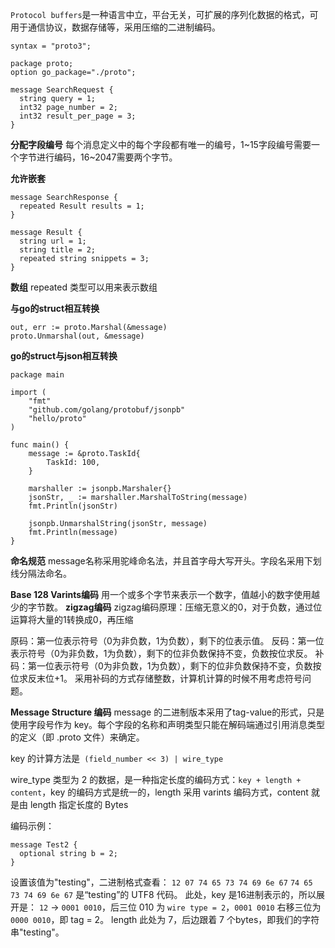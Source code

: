 

`Protocol buffers`是一种语言中立，平台无关，可扩展的序列化数据的格式，可用于通信协议，数据存储等，采用压缩的二进制编码。

```
syntax = "proto3";

package proto;
option go_package="./proto";

message SearchRequest {
  string query = 1;
  int32 page_number = 2;
  int32 result_per_page = 3;
}
```

**分配字段编号**
每个消息定义中的每个字段都有唯一的编号，1~15字段编号需要一个字节进行编码，16~2047需要两个字节。

**允许嵌套**
```
message SearchResponse {
  repeated Result results = 1;
}

message Result {
  string url = 1;
  string title = 2;
  repeated string snippets = 3;
}
```

**数组**
repeated 类型可以用来表示数组

**与go的struct相互转换**
```
out, err := proto.Marshal(&message)
proto.Unmarshal(out, &message)
```

**go的struct与json相互转换**
```
package main

import (
	"fmt"
	"github.com/golang/protobuf/jsonpb"
	"hello/proto"
)

func main() {
	message := &proto.TaskId{
		TaskId: 100,
	}

	marshaller := jsonpb.Marshaler{}
	jsonStr, _ := marshaller.MarshalToString(message)
	fmt.Println(jsonStr)

	jsonpb.UnmarshalString(jsonStr, message)
	fmt.Println(message)
}
```

**命名规范**
message名称采用驼峰命名法，并且首字母大写开头。字段名采用下划线分隔法命名。

**Base 128 Varints编码**
用一个或多个字节来表示一个数字，值越小的数字使用越少的字节数。
**zigzag编码**
zigzag编码原理：压缩无意义的0，对于负数，通过位运算将大量的1转换成0，再压缩

原码：第一位表示符号（0为非负数，1为负数），剩下的位表示值。
反码：第一位表示符号（0为非负数，1为负数），剩下的位非负数保持不变，负数按位求反。
补码：第一位表示符号（0为非负数，1为负数），剩下的位非负数保持不变，负数按位求反末位+1。
采用补码的方式存储整数，计算机计算的时候不用考虑符号问题。


**Message Structure 编码**
message 的二进制版本采用了tag-value的形式，只是使用字段号作为 key。每个字段的名称和声明类型只能在解码端通过引用消息类型的定义（即 .proto 文件）来确定。

key 的计算方法是` (field_number << 3) | wire_type`

wire_type 类型为 2 的数据，是一种指定长度的编码方式：`key + length + content`，key 的编码方式是统一的，length 采用 varints 编码方式，content 就是由 length 指定长度的 Bytes

编码示例：
```
message Test2 {
  optional string b = 2;
}
```
设置该值为"testing"，二进制格式查看：
`12 07 74 65 73 74 69 6e 67`
`74 65 73 74 69 6e 67` 是“testing”的 UTF8 代码。
此处，key 是16进制表示的，所以展开是：
`12` -> `0001 0010`，后三位 010 为 `wire type = 2`，`0001 0010` 右移三位为 `0000 0010`，即 tag = 2。
length 此处为 7，后边跟着 7 个bytes，即我们的字符串"testing"。

